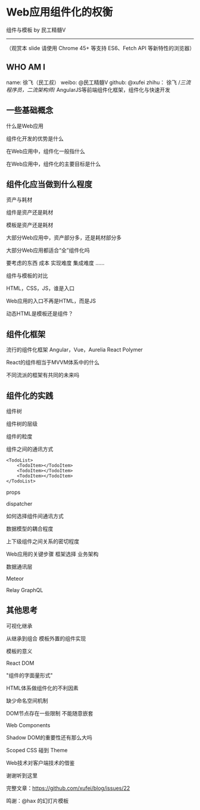 # Web应用组件化的权衡
  组件与模板
  by 民工精髓V
  ________________________________
  （观赏本 slide 请使用 Chrome 45+ 等支持 ES6、Fetch API 等新特性的浏览器）

## WHO AM I
  name: 徐飞（民工叔）
  weibo: @民工精髓V
  github: @xufei
  zhihu： 徐飞 /*三流程序员，二流架构师*/
  AngularJS等前端组件化框架，组件化与快速开发

## 一些基础概念

什么是Web应用

组件化开发的优势是什么

在Web应用中，组件化一般指什么

在Web应用中，组件化的主要目标是什么

## 组件化应当做到什么程度

资产与耗材

组件是资产还是耗材

模板是资产还是耗材

大部分Web应用中，资产部分多，还是耗材部分多

大部分Web应用都适合“全”组件化吗

要考虑的东西
  成本
  实现难度
  集成难度
  ……

组件与模板的对比

HTML，CSS，JS，谁是入口

Web应用的入口不再是HTML，而是JS 

动态HTML是模板还是组件？

## 组件化框架

流行的组件化框架
  Angular，Vue，Aurelia
  React
  Polymer

React的组件相当于MVVM体系中的什么

不同流派的框架有共同的未来吗

## 组件化的实践

组件树

组件树的层级

组件的粒度

组件之间的通讯方式

```
<TodoList>
    <TodoItem></TodoItem>
    <TodoItem></TodoItem>
    <TodoItem></TodoItem>
</TodoList>
```

props

dispatcher

如何选择组件间通讯方式

数据模型的耦合程度

上下级组件之间关系的密切程度

Web应用的关键步骤
  框架选择
    业务架构

数据通讯层

Meteor

Relay
GraphQL

## 其他思考

可视化继承

从继承到组合
  模板外置的组件实现

模板的意义

React DOM

"组件的字面量形式"

HTML体系做组件化的不利因素

缺少命名空间机制

DOM节点存在一些限制
  不能随意嵌套

Web Components

Shadow DOM的重要性还有那么大吗

Scoped CSS 碰到 Theme

Web技术对客户端技术的借鉴

谢谢听到这里

完整文章：https://github.com/xufei/blog/issues/22

鸣谢：@hax 的幻灯片模板
